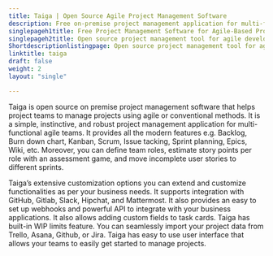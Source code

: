 ```yaml
---
title: Taiga | Open Source Agile Project Management Software
description: Free on-premise project management application for multi-functional agile teams. It supports Backlog, Burn down chart, Kanban, Scrum, and Sprint planning.
singlepageh1title: Free Project Management Software for Agile-Based Projects
singlepageh2title: Open source project management tool for agile developers and designers. It supports seamless integration with GitHub, Gitlab, Slack, Hipchat, and Mattermost.
Shortdescriptionlistingpage: Open source project management tool for agile developers and designers. It supports seamless integration with GitHub, Gitlab, Slack, Hipchat, and Mattermost.
linktitle: taiga
draft: false
weight: 2
layout: "single"

---
```


Taiga is open source on premise project management software that helps project teams to manage projects using agile or conventional methods. It is a simple, instinctive, and robust project management application for multi-functional agile teams. It provides all the modern features e.g. Backlog, Burn down chart, Kanban, Scrum, Issue tacking, Sprint planning, Epics, Wiki, etc. Moreover, you can define team roles, estimate story points per role with an assessment game, and move incomplete user stories to different sprints.

Taiga’s extensive customization options you can extend and customize functionalities as per your business needs. It supports integration with GitHub, Gitlab, Slack, Hipchat, and Mattermost. It also provides an easy to set up webhooks and powerful API to integrate with your business applications. It also allows adding custom fields to task cards. Taiga has built-in WIP limits feature. You can seamlessly import your project data from Trello, Asana, Github, or Jira. Taiga has easy to use user interface that allows your teams to easily get started to manage projects.